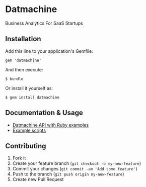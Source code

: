 # Datmachine

Business Analytics For SaaS Startups

## Installation

Add this line to your application's Gemfile:

    gem 'datmachine'

And then execute:

    $ bundle

Or install it yourself as:

    $ gem install datmachine

## Documentation & Usage

* [Datmachine API with Ruby examples](https://datmachine.co/docs/api) 
* [Example scripts](https://github.com/datmachine/datmachine-ruby/tree/master/scenarios) 

## Contributing

1. Fork it
2. Create your feature branch (`git checkout -b my-new-feature`)
3. Commit your changes (`git commit -am 'Add some feature'`)
4. Push to the branch (`git push origin my-new-feature`)
5. Create new Pull Request
